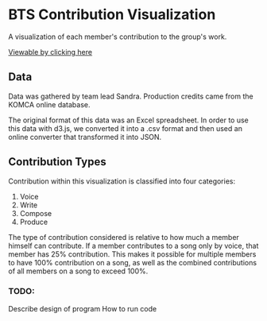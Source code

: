 # BTS Contribution Visualization
A visualization of each member's contribution to the group's work.

[Viewable by clicking here](https://sandraalsayar.github.io/bts-contribution-vis/)

## Data
Data was gathered by team lead Sandra. Production credits came from the KOMCA online database.

The original format of this data was an Excel spreadsheet. In order to use this data with d3.js, we converted it into a .csv format and then used an online converter that transformed it into JSON. 

## Contribution Types
Contribution within this visualization is classified into four categories: 
1. Voice
2. Write
3. Compose
4. Produce

The type of contribution considered is relative to how much a member himself can contribute. If a member contributes to a song only by voice, that member has 25% contribution. This makes it possible for multiple members to have 100% contribution on a song, as well as the combined contributions of all members on a song to exceed 100%.

### TODO:
Describe design of program
How to run code